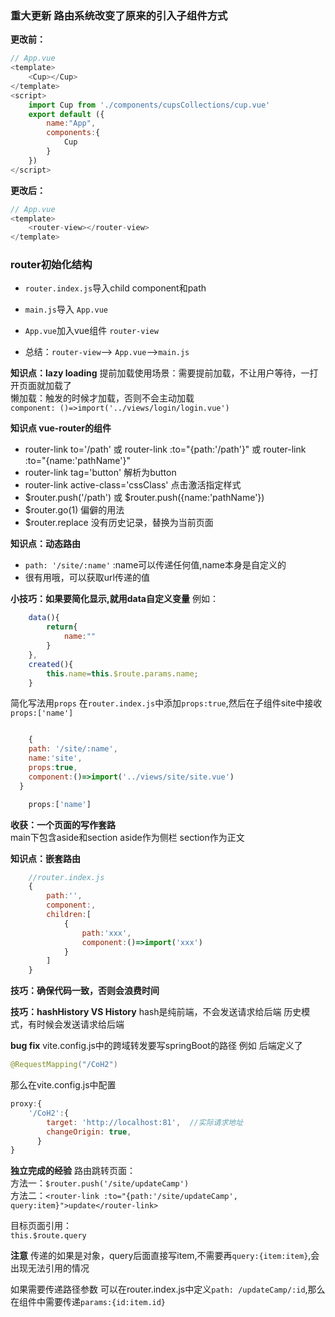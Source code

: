 
### 重大更新  路由系统改变了原来的引入子组件方式
**更改前：**
```javascript
// App.vue
<template>
    <Cup></Cup>
</template>
<script>
    import Cup from './components/cupsCollections/cup.vue'
    export default ({
        name:"App",
        components:{
            Cup
        }
    })
</script>
```
**更改后：**
```javascript
// App.vue
<template>
    <router-view></router-view>
</template>
```
### router初始化结构

- `router.index.js`导入child component和path
- `main.js`导入 `App.vue`
- `App.vue`加入vue组件  `router-view`

- 总结：`router-view`--> `App.vue`-->`main.js`

**知识点：lazy loading**
提前加载使用场景：需要提前加载，不让用户等待，一打开页面就加载了  
懒加载：触发的时候才加载，否则不会主动加载  
`component: ()=>import('../views/login/login.vue')`


**知识点 vue-router的组件**
- router-link to='/path' 或 router-link :to="{path:'/path'}" 或 router-link :to="{name:'pathName'}"
- router-link tag='button' 解析为button
- router-link active-class='cssClass' 点击激活指定样式
- $router.push('/path') 或 $router.push({name:'pathName'})
- $router.go(1) 偏僻的用法
- $router.replace 没有历史记录，替换为当前页面


**知识点：动态路由**
-  `path: '/site/:name'` :name可以传递任何值,name本身是自定义的
- 很有用哦，可以获取url传递的值


**小技巧：如果要简化显示,就用data自定义变量**
例如：
```javascript
    data(){
        return{
            name:""
        }
    },
    created(){
        this.name=this.$route.params.name;
    }
```

简化写法用`props`
在`router.index.js`中添加`props:true`,然后在子组件site中接收`props:['name']`  
```javascript

    {
    path: '/site/:name',
    name:'site',
    props:true,
    component:()=>import('../views/site/site.vue')
  }
```

```javascript
    props:['name']

```


**收获：一个页面的写作套路**  
main下包含aside和section
aside作为侧栏
section作为正文


**知识点：嵌套路由**
```javascript
    //router.index.js
    {
        path:'',
        component:,
        children:[
            {
                path:'xxx',
                component:()=>import('xxx')
            }
        ]
    }
```

**技巧：确保代码一致，否则会浪费时间**


**技巧：hashHistory VS History**
hash是纯前端，不会发送请求给后端
历史模式，有时候会发送请求给后端


**bug fix**
vite.config.js中的跨域转发要写springBoot的路径
例如 后端定义了
```java
@RequestMapping("/CoH2")
```
那么在vite.config.js中配置
```javascript
proxy:{
    '/CoH2':{
        target: 'http://localhost:81',	//实际请求地址
        changeOrigin: true,
      }
}
```

**独立完成的经验**
路由跳转页面：  
方法一：`$router.push('/site/updateCamp')`  
方法二：`<router-link :to="{path:'/site/updateCamp', query:item}">update</router-link>`

目标页面引用：  
`this.$route.query`  

**注意**
传递的如果是对象，query后面直接写item,不需要再`query:{item:item}`,会出现无法引用的情况

如果需要传递路径参数
可以在router.index.js中定义`path: /updateCamp/:id`,那么在组件中需要传递`params:{id:item.id}`